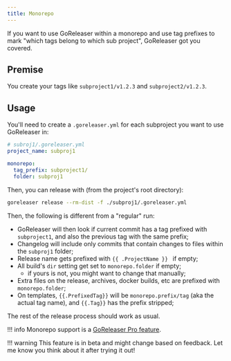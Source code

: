 ```yaml
---
title: Monorepo
---
```


If you want to use GoReleaser within a monorepo and use tag prefixes to mark "which tags belong to which sub project", GoReleaser got you covered.

## Premise

You create your tags like `subproject1/v1.2.3` and `subproject2/v1.2.3`.

## Usage

You'll need to create a `.goreleaser.yml` for each subproject you want to use GoReleaser in:

```yaml
# subroj1/.goreleaser.yml
project_name: subproj1

monorepo:
  tag_prefix: subproject1/
  folder: subproj1
```

Then, you can release with (from the project's root directory):

```sh
goreleaser release --rm-dist -f ./subproj1/.goreleaser.yml
```

Then, the following is different from a "regular" run:

- GoReleaser will then look if current commit has a tag prefixed with `subproject1`, and also the previous tag with the same prefix;
- Changelog will include only commits that contain changes to files within the `subproj1` folder;
- Release name gets prefixed with `{{ .ProjectName }} ` if empty;
- All build's `dir` setting get set to `monorepo.folder` if empty;
  - if yours is not, you might want to change that manually;
- Extra files on the release, archives, docker builds, etc are prefixed with `monorepo.folder`;
- On templates, `{{.PrefixedTag}}` will be `monorepo.prefix/tag` (aka the actual tag name), and `{{.Tag}}` has the prefix stripped;

The rest of the release process should work as usual.

!!! info
    Monorepo support is a [GoReleaser Pro feature](/pro).

!!! warning
    This feature is in beta and might change based on feedback.
    Let me know you think about it after trying it out!
